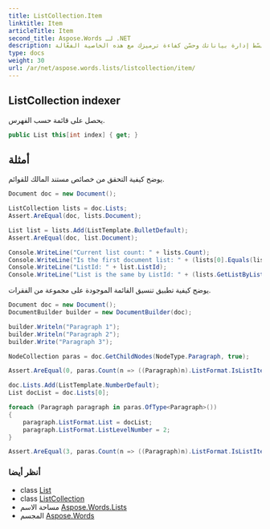 ```yaml
---
title: ListCollection.Item
linktitle: Item
articleTitle: Item
second_title: Aspose.Words لـ .NET
description: الوصول إلى عناصر قائمة المجموعة بسهولة عن طريق الفهرس. بسّط إدارة بياناتك وحسّن كفاءة ترميزك مع هذه الخاصية الفعّالة!
type: docs
weight: 30
url: /ar/net/aspose.words.lists/listcollection/item/
---
```

## ListCollection indexer

يحصل على قائمة حسب الفهرس.

```csharp
public List this[int index] { get; }
```

## أمثلة

يوضح كيفية التحقق من خصائص مستند المالك للقوائم.

```csharp
Document doc = new Document();

ListCollection lists = doc.Lists;
Assert.AreEqual(doc, lists.Document);

List list = lists.Add(ListTemplate.BulletDefault);
Assert.AreEqual(doc, list.Document);

Console.WriteLine("Current list count: " + lists.Count);
Console.WriteLine("Is the first document list: " + (lists[0].Equals(list)));
Console.WriteLine("ListId: " + list.ListId);
Console.WriteLine("List is the same by ListId: " + (lists.GetListByListId(1).Equals(list)));
```

يوضح كيفية تطبيق تنسيق القائمة الموجودة على مجموعة من الفقرات.

```csharp
Document doc = new Document();
DocumentBuilder builder = new DocumentBuilder(doc);

builder.Writeln("Paragraph 1");
builder.Writeln("Paragraph 2");
builder.Write("Paragraph 3");

NodeCollection paras = doc.GetChildNodes(NodeType.Paragraph, true);

Assert.AreEqual(0, paras.Count(n => ((Paragraph)n).ListFormat.IsListItem));

doc.Lists.Add(ListTemplate.NumberDefault);
List docList = doc.Lists[0];

foreach (Paragraph paragraph in paras.OfType<Paragraph>())
{
    paragraph.ListFormat.List = docList;
    paragraph.ListFormat.ListLevelNumber = 2;
}

Assert.AreEqual(3, paras.Count(n => ((Paragraph)n).ListFormat.IsListItem));
```

### أنظر أيضا

* class [List](../../list/)
* class [ListCollection](../)
* مساحة الاسم [Aspose.Words.Lists](../../../aspose.words.lists/)
* المجسم [Aspose.Words](../../../)

